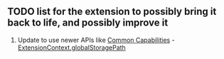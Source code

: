 ## TODO list for the extension to possibly bring it back to life, and possibly improve it

1. Update to use newer APIs like [Common Capabilities](https://code.visualstudio.com/api/extension-capabilities/common-capabilities) - [ExtensionContext.globalStoragePath](https://code.visualstudio.com/api/references/vscode-api#ExtensionContext.globalStoragePath)

